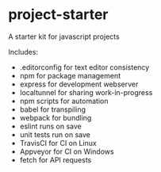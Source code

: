 # project-starter
A starter kit for javascript projects

Includes:
* .editorconfig for text editor consistency
* npm for package management
* express for development webserver
* localtunnel for sharing work-in-progress
* npm scripts for automation
* babel for transpiling
* webpack for bundling
* eslint runs on save
* unit tests run on save
* TravisCI for CI on Linux
* Appveyor for CI on Windows
* fetch for API requests
